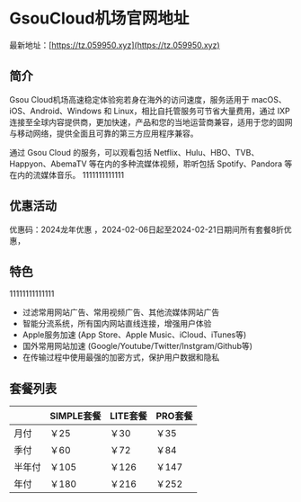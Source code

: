 # GsouCloud机场官网地址

最新地址：[https://tz.059950.xyz](https://tz.059950.xyz)

## 简介

Gsou Cloud机场高速稳定体验宛若身在海外的访问速度，服务适用于 macOS、iOS、Android、Windows 和 Linux，相比自托管服务可节省大量费用，通过 IXP 连接至全球内容提供商，更加快速，产品和您的当地运营商兼容，适用于您的固网与移动网络，提供全面且可靠的第三方应用程序兼容。

通过 Gsou Cloud 的服务，可以观看包括 Netflix、Hulu、HBO、TVB、Happyon、AbemaTV 等在内的多种流媒体视频，聆听包括 Spotify、Pandora 等在内的流媒体音乐。
1111111111111
## 优惠活动

优惠码：2024龙年优惠 ，2024-02-06日起至2024-02-21日期间所有套餐8折优惠，

## 特色
11111111111111
* 过滤常用网站广告、常用视频广告、其他流媒体网站广告
* 智能分流系统，所有国内网站直线连接，增强用户体验
* Apple服务加速 (App Store、Apple Music、iCloud、iTunes等)
* 国外常用网站加速 (Google/Youtube/Twitter/Instgram/Github等)
* 在传输过程中使用最强的加密方式，保护用户数据和隐私

## 套餐列表

||SIMPLE套餐|LITE套餐|PRO套餐|
|----|----|----|----|
|月付|￥25|￥30|￥35|
|季付|￥60|￥72|￥84|
|半年付|￥105|￥126|￥147|
|年付|￥180|￥216|￥252|
